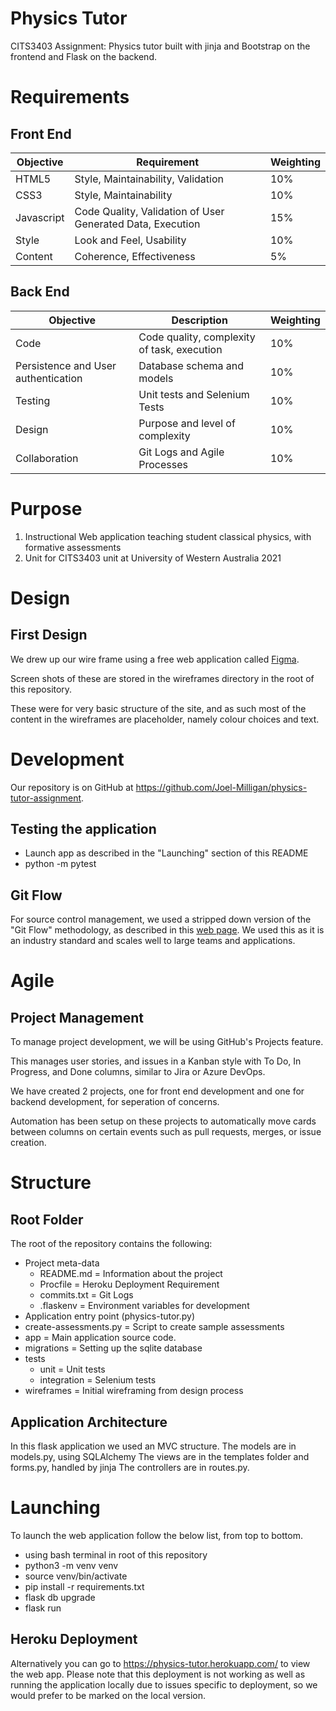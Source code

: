 # Physics Tutor

CITS3403 Assignment: Physics tutor built with jinja and Bootstrap on the frontend and Flask on the backend.

# Requirements

## Front End

| Objective  | Requirement                                                | Weighting |
| ---------- | ---------------------------------------------------------- | --------- |
| HTML5      | Style, Maintainability, Validation                         | 10%       |
| CSS3       | Style, Maintainability                                     | 10%       |
| Javascript | Code Quality, Validation of User Generated Data, Execution | 15%       |
| Style      | Look and Feel, Usability                                   | 10%       |
| Content    | Coherence, Effectiveness                                   | 5%        |

## Back End

| Objective                           | Description                                 | Weighting |
| ----------------------------------- | ------------------------------------------- | --------- |
| Code                                | Code quality, complexity of task, execution | 10%       |
| Persistence and User authentication | Database schema and models                  | 10%       |
| Testing                             | Unit tests and Selenium Tests               | 10%       |
| Design                              | Purpose and level of complexity             | 10%       |
| Collaboration                       | Git Logs and Agile Processes                | 10%       |

# Purpose

1. Instructional Web application teaching student classical physics, with formative assessments
2. Unit for CITS3403 unit at University of Western Australia 2021

# Design

## First Design

We drew up our wire frame using a free web application called [Figma](https://www.figma.com).

Screen shots of these are stored in the wireframes directory in the root of this repository.

These were for very basic structure of the site, and as such most of the content in the wireframes are placeholder, namely colour choices and text.

# Development

Our repository is on GitHub at https://github.com/Joel-Milligan/physics-tutor-assignment.

## Testing the application

- Launch app as described in the "Launching" section of this README
- python -m pytest

## Git Flow

For source control management, we used a stripped down version of the "Git Flow" methodology, as described in this [web page](https://www.gitkraken.com/learn/git/git-flow).
We used this as it is an industry standard and scales well to large teams and applications.

# Agile

## Project Management

To manage project development, we will be using GitHub's Projects feature.

This manages user stories, and issues in a Kanban style with To Do, In Progress, and Done columns, similar to Jira or Azure DevOps.

We have created 2 projects, one for front end development and one for backend development, for seperation of concerns.

Automation has been setup on these projects to automatically move cards between columns on certain events such as pull requests, merges, or issue creation.

# Structure

## Root Folder

The root of the repository contains the following:

- Project meta-data
  - README.md = Information about the project
  - Procfile = Heroku Deployment Requirement
  - commits.txt = Git Logs
  - .flaskenv = Environment variables for development
- Application entry point (physics-tutor.py)
- create-assessments.py = Script to create sample assessments
- app = Main application source code.
- migrations = Setting up the sqlite database
- tests
  - unit = Unit tests
  - integration = Selenium tests
- wireframes = Initial wireframing from design process

## Application Architecture

In this flask application we used an MVC structure.
The models are in models.py, using SQLAlchemy
The views are in the templates folder and forms.py, handled by jinja
The controllers are in routes.py.

# Launching

To launch the web application follow the below list, from top to bottom.

- using bash terminal in root of this repository
- python3 -m venv venv
- source venv/bin/activate
- pip install -r requirements.txt
- flask db upgrade
- flask run

## Heroku Deployment

Alternatively you can go to https://physics-tutor.herokuapp.com/ to view the web app.
Please note that this deployment is not working as well as running the application locally due to issues specific to deployment, so we would prefer to be marked on the local version.
